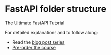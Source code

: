 # FastAPI folder structure

The Ultimate FastAPI Tutorial

For detailed explanations and to follow along:

- Read the [blog post series](https://christophergs.com/tutorials/ultimate-fastapi-tutorial-pt-1-hello-world/)
- [Pre-order the course](https://academy.christophergs.com/courses/fastapi-for-busy-engineers/)
